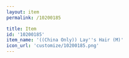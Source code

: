 ```yaml
---
layout: item
permalink: /10200185

title: Item
id: '10200185'
item_name: '((China Only)) Lay''s Hair (M)'
icon_url: 'customize/10200185.png'
---
```

